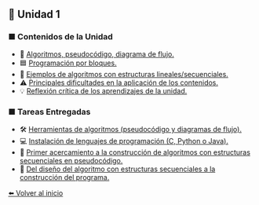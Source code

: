 ## 🧩 Unidad 1

### ■ Contenidos de la Unidad
- 📝 [Algoritmos, pseudocódigo, diagrama de flujo.](Algoritmos.md)
- 🟦 [Programación por bloques.](bloques.md)
- 🔹 [Ejemplos de algoritmos con estructuras lineales/secuenciales.](Ejemplos.md)
- ⚠️ [Principales dificultades en la aplicación de los contenidos.](dificultades.md)
- 💡 [Reflexión crítica de los aprendizajes de la unidad.](reflexion.md)

### ■ Tareas Entregadas
- 🛠️ [Herramientas de algoritmos (pseudocódigo y diagramas de flujo).](https://github.com/IrvinArmijosG/Portafolio-Digital-Programacion/blob/main/Informe%20Herramientas%20%20Actividad%20Nro.%201.pdf)
- 💻 [Instalación de lenguajes de programación (C, Python o Java).](https://github.com/IrvinArmijosG/Portafolio-Digital-Programacion/blob/main/Instalacion%20de%20lenguajes%20de%20programacion%20Irvin%20Armijos.pdf)
- 🚀 [Primer acercamiento a la construcción de algoritmos con estructuras secuenciales en pseudocódigo.](https://github.com/IrvinArmijosG/Portafolio-Digital-Programacion/blob/main/Armijos_Guerra_Irvin_Alexey_PL1.pdf)
- 🔄 [Del diseño del algoritmo con estructuras secuenciales a la construcción del programa.](https://drive.google.com/file/d/1IWiFp7sEysGCJWl10wzxrS92Dgv0XbTK/view?usp=drive_link)

  
[⬅️ Volver al inicio](Inicio.md)

